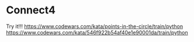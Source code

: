# Connect4

Try it!!!
https://www.codewars.com/kata/points-in-the-circle/train/python
https://www.codewars.com/kata/546f922b54af40e1e90001da/train/python
